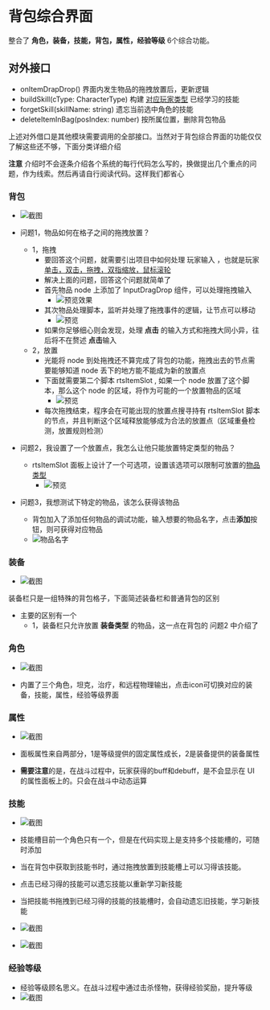 # 背包综合界面

整合了 **角色，装备，技能，背包，属性，经验等级** 6个综合功能。

## 对外接口

- onItemDrapDrop() 界面内发生物品的拖拽放置后，更新逻辑
- buildSkill(cType: CharacterType) 构建 [对应玩家类型](../enum/CharacterType.md) 已经学习的技能
- forgetSkill(skillName: string) 遗忘当前选中角色的技能
- deleteItemInBag(posIndex: number) 按所属位置，删除背包物品

上述对外借口是其他模块需要调用的全部接口。当然对于背包综合界面的功能仅仅了解这些还不够，下面分类详细介绍

**注意** 介绍时不会逐条介绍各个系统的每行代码怎么写的，换做提出几个重点的问题，作为线索。然后再请自行阅读代码。这样我们都省心

### 背包

- ![截图](img/bag.PNG)

- 问题1，物品如何在格子之间的拖拽放置？
  - 1，拖拽
    - 要回答这个问题，就需要引出项目中如何处理 玩家输入 ，也就是玩家 [单击，双击，拖拽，双指缩放，鼠标滚轮](../playerInput/index.md)
    - 解决上面的问题，回答这个问题就简单了
    - 首先物品 node 上添加了 InputDragDrop 组件，可以处理拖拽输入
      - ![预览效果](img/drag.PNG)
    - 其次物品处理脚本，监听并处理了拖拽事件的逻辑，让节点可以移动
      - ![预览](img/drag_handle.PNG)
    - 如果你足够细心则会发现，处理 **点击** 的输入方式和拖拽大同小异，往后将不在赘述 **点击**输入
  - 2，放置
    - 光能将 node 到处拖拽还不算完成了背包的功能，拖拽出去的节点需要能够知道 node 丢下的地方能不能成为新的放置点
    - 下面就需要第二个脚本 rtsItemSlot , 如果一个 node 放置了这个脚本，那么这个 node 的区域，将作为可能的一个放置物品的区域
      - ![预览](img/slot.PNG)
    - 每次拖拽结束，程序会在可能出现的放置点搜寻持有 rtsItemSlot 脚本的节点，并且判断这个区域释放能够成为合法的放置点（区域重叠检测，放置规则检测）
  
- 问题2，我设置了一个放置点，我怎么让他只能放置特定类型的物品？
  - rtsItemSlot 面板上设计了一个可选项，设置该选项可以限制可放置的[物品类型](../enum/itemType.md)
    - ![预览](img/slotItemLimit.PNG)

- 问题3，我想测试下特定的物品，该怎么获得该物品
  - 背包加入了添加任何物品的调试功能，输入想要的物品名字，点击**添加**按钮，则可获得对应物品
  - ![物品名字](img/itemlist.PNG)


### 装备

- ![截图](img/equp.PNG)
  
装备栏只是一组特殊的背包格子，下面简述装备栏和普通背包的区别

- 主要的区别有一个
  - 1，装备栏只允许放置 **装备类型** 的物品，这一点在背包的 问题2 中介绍了

### 角色

- ![截图](img/character.PNG)

- 内置了三个角色，坦克，治疗，和远程物理输出，点击icon可切换对应的装备，技能，属性，经验等级界面


### 属性

- ![截图](img/prop.PNG)

- 面板属性来自两部分，1是等级提供的固定属性成长，2是装备提供的装备属性
- **需要注意**的是，在战斗过程中，玩家获得的buff和debuff，是不会显示在 UI 的属性面板上的。只会在战斗中动态运算

### 技能

- ![截图](img/skill.PNG)

- 技能槽目前一个角色只有一个，但是在代码实现上是支持多个技能槽的，可随时添加
- 当在背包中获取到技能书时，通过拖拽放置到技能槽上可以习得该技能。
- 点击已经习得的技能可以遗忘技能以重新学习新技能
- 当把技能书拖拽到已经习得的技能的技能槽时，会自动遗忘旧技能，学习新技能

- ![截图](img/getbook.PNG)
- ![截图](img/learnbook.PNG)
  
### 经验等级

- 经验等级顾名思义。在战斗过程中通过击杀怪物，获得经验奖励，提升等级
- ![截图](img/level.PNG)